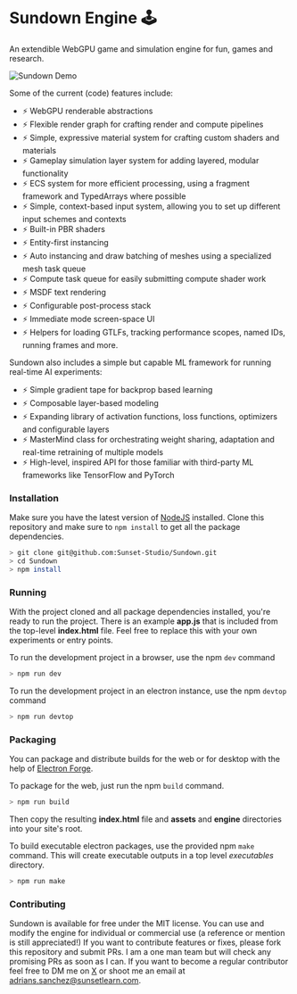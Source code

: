 # Sundown Engine 🕹️

An extendible WebGPU game and simulation engine for fun, games and research.

![Sundown Demo](./sundown_demo.gif)

Some of the current (code) features include:

* ⚡ WebGPU renderable abstractions
* ⚡ Flexible render graph for crafting render and compute pipelines
* ⚡ Simple, expressive material system for crafting custom shaders and materials
* ⚡ Gameplay simulation layer system for adding layered, modular functionality
* ⚡ ECS system for more efficient processing, using a fragment framework and TypedArrays where possible
* ⚡ Simple, context-based input system, allowing you to set up different input schemes and contexts
* ⚡ Built-in PBR shaders
* ⚡ Entity-first instancing
* ⚡ Auto instancing and draw batching of meshes using a specialized mesh task queue
* ⚡ Compute task queue for easily submitting compute shader work
* ⚡ MSDF text rendering
* ⚡ Configurable post-process stack
* ⚡ Immediate mode screen-space UI
* ⚡ Helpers for loading GTLFs, tracking performance scopes, named IDs, running frames and more.

Sundown also includes a simple but capable ML framework for running real-time AI experiments:
* ⚡ Simple gradient tape for backprop based learning
* ⚡ Composable layer-based modeling
* ⚡ Expanding library of activation functions, loss functions, optimizers and configurable layers
* ⚡ MasterMind class for orchestrating weight sharing, adaptation and real-time retraining of multiple models
* ⚡ High-level, inspired API for those familiar with third-party ML frameworks like TensorFlow and PyTorch

### Installation


Make sure you have the latest version of [NodeJS](https://nodejs.org/en) installed. Clone this repository and make sure to `npm install` to get all the package dependencies.


```bash
> git clone git@github.com:Sunset-Studio/Sundown.git
> cd Sundown
> npm install
```

### Running


With the project cloned and all package dependencies installed, you're ready to run the project. There is an example **app.js** that is included from the top-level **index.html** file. Feel free to replace this with your own experiments or entry points.


To run the development project in a browser, use the npm `dev` command
```bash
> npm run dev
```


To run the development project in an electron instance, use the npm `devtop` command
```bash
> npm run devtop
```


### Packaging


You can package and distribute builds for the web or for desktop with the help of [Electron Forge](https://www.electronforge.io/).


To package for the web, just run the npm `build` command.
```bash
> npm run build
```


Then copy the resulting **index.html** file and **assets** and **engine** directories into your site's root.


To build executable electron packages, use the provided npm `make` command. This will create executable outputs in a top level *executables* directory.
```bash
> npm run make
```


### Contributing


Sundown is available for free under the MIT license. You can use and modify the engine for individual or commercial use (a reference or mention is still appreciated!) If you want to contribute features or fixes, please fork this repository and submit PRs. I am a one man team but will check any promising PRs as soon as I can. If you want to become a regular contributor feel free to DM me on [X](https://x.com/SunsetLearn) or shoot me an email at adrians.sanchez@sunsetlearn.com.

